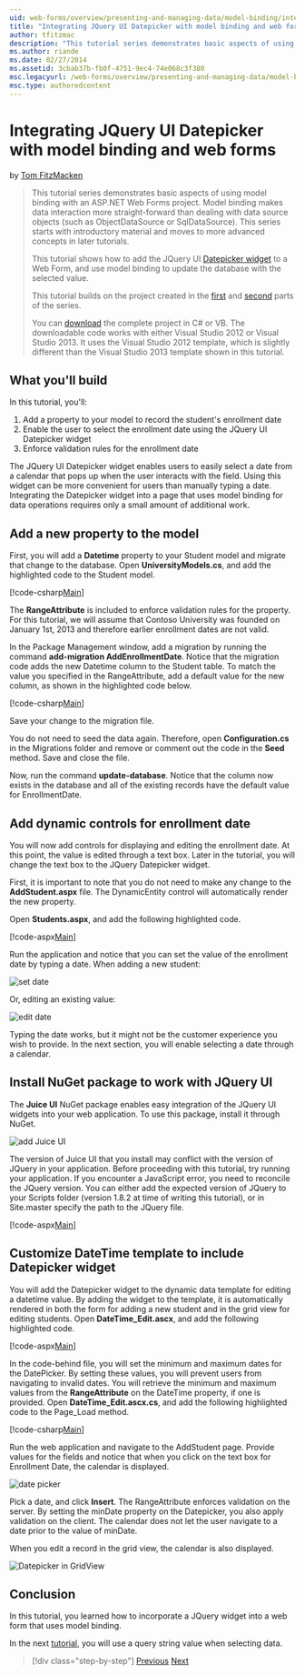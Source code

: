 ```yaml
---
uid: web-forms/overview/presenting-and-managing-data/model-binding/integrating-jquery-ui
title: "Integrating JQuery UI Datepicker with model binding and web forms | Microsoft Docs"
author: tfitzmac
description: "This tutorial series demonstrates basic aspects of using model binding with an ASP.NET Web Forms project. Model binding makes data interaction more straight-..."
ms.author: riande
ms.date: 02/27/2014
ms.assetid: 3cbab37b-fb0f-4751-9ec4-74e068c3f380
msc.legacyurl: /web-forms/overview/presenting-and-managing-data/model-binding/integrating-jquery-ui
msc.type: authoredcontent
---
```

Integrating JQuery UI Datepicker with model binding and web forms
====================
by [Tom FitzMacken](https://github.com/tfitzmac)

> This tutorial series demonstrates basic aspects of using model binding with an ASP.NET Web Forms project. Model binding makes data interaction more straight-forward than dealing with data source objects (such as ObjectDataSource or SqlDataSource). This series starts with introductory material and moves to more advanced concepts in later tutorials.
> 
> This tutorial shows how to add the JQuery UI [Datepicker widget](http://jqueryui.com/datepicker/) to a Web Form, and use model binding to update the database with the selected value.
> 
> This tutorial builds on the project created in the [first](retrieving-data.md) and [second](updating-deleting-and-creating-data.md) parts of the series.
> 
> You can [download](https://go.microsoft.com/fwlink/?LinkId=286116) the complete project in C# or VB. The downloadable code works with either Visual Studio 2012 or Visual Studio 2013. It uses the Visual Studio 2012 template, which is slightly different than the Visual Studio 2013 template shown in this tutorial.


## What you'll build

In this tutorial, you'll:

1. Add a property to your model to record the student's enrollment date
2. Enable the user to select the enrollment date using the JQuery UI Datepicker widget
3. Enforce validation rules for the enrollment date

The JQuery UI Datepicker widget enables users to easily select a date from a calendar that pops up when the user interacts with the field. Using this widget can be more convenient for users than manually typing a date. Integrating the Datepicker widget into a page that uses model binding for data operations requires only a small amount of additional work.

## Add a new property to the model

First, you will add a **Datetime** property to your Student model and migrate that change to the database. Open **UniversityModels.cs**, and add the highlighted code to the Student model.

[!code-csharp[Main](integrating-jquery-ui/samples/sample1.cs?highlight=16-18)]

The **RangeAttribute** is included to enforce validation rules for the property. For this tutorial, we will assume that Contoso University was founded on January 1st, 2013 and therefore earlier enrollment dates are not valid.

In the Package Management window, add a migration by running the command **add-migration AddEnrollmentDate**. Notice that the migration code adds the new Datetime column to the Student table. To match the value you specified in the RangeAttribute, add a default value for the new column, as shown in the highlighted code below.

[!code-csharp[Main](integrating-jquery-ui/samples/sample2.cs?highlight=11)]

Save your change to the migration file.

You do not need to seed the data again. Therefore, open **Configuration.cs** in the Migrations folder and remove or comment out the code in the **Seed** method. Save and close the file.

Now, run the command **update-database**. Notice that the column now exists in the database and all of the existing records have the default value for EnrollmentDate.

## Add dynamic controls for enrollment date

You will now add controls for displaying and editing the enrollment date. At this point, the value is edited through a text box. Later in the tutorial, you will change the text box to the JQuery Datepicker widget.

First, it is important to note that you do not need to make any change to the **AddStudent.aspx** file. The DynamicEntity control will automatically render the new property.

Open **Students.aspx**, and add the following highlighted code.

[!code-aspx[Main](integrating-jquery-ui/samples/sample3.aspx?highlight=13)]

Run the application and notice that you can set the value of the enrollment date by typing a date. When adding a new student:

![set date](integrating-jquery-ui/_static/image1.png)

Or, editing an existing value:

![edit date](integrating-jquery-ui/_static/image2.png)

Typing the date works, but it might not be the customer experience you wish to provide. In the next section, you will enable selecting a date through a calendar.

## Install NuGet package to work with JQuery UI

The **Juice UI** NuGet package enables easy integration of the JQuery UI widgets into your web application. To use this package, install it through NuGet.

![add Juice UI](integrating-jquery-ui/_static/image3.png)

The version of Juice UI that you install may conflict with the version of JQuery in your application. Before proceeding with this tutorial, try running your application. If you encounter a JavaScript error, you need to reconcile the JQuery version. You can either add the expected version of JQuery to your Scripts folder (version 1.8.2 at time of writing this tutorial), or in Site.master specify the path to the JQuery file.

[!code-aspx[Main](integrating-jquery-ui/samples/sample4.aspx)]

## Customize DateTime template to include Datepicker widget

You will add the Datepicker widget to the dynamic data template for editing a datetime value. By adding the widget to the template, it is automatically rendered in both the form for adding a new student and in the grid view for editing students. Open **DateTime\_Edit.ascx**, and add the following highlighted code.

[!code-aspx[Main](integrating-jquery-ui/samples/sample5.aspx?highlight=3)]

In the code-behind file, you will set the minimum and maximum dates for the DatePicker. By setting these values, you will prevent users from navigating to invalid dates. You will retrieve the minimum and maximum values from the **RangeAttribute** on the DateTime property, if one is provided. Open **DateTime\_Edit.ascx.cs**, and add the following highlighted code to the Page\_Load method.

[!code-csharp[Main](integrating-jquery-ui/samples/sample6.cs?highlight=9-14)]

Run the web application and navigate to the AddStudent page. Provide values for the fields and notice that when you click on the text box for Enrollment Date, the calendar is displayed.

![date picker](integrating-jquery-ui/_static/image4.png)

Pick a date, and click **Insert**. The RangeAttribute enforces validation on the server. By setting the minDate property on the Datepicker, you also apply validation on the client. The calendar does not let the user navigate to a date prior to the value of minDate.

When you edit a record in the grid view, the calendar is also displayed.

![Datepicker in GridView](integrating-jquery-ui/_static/image5.png)

## Conclusion

In this tutorial, you learned how to incorporate a JQuery widget into a web form that uses model binding.

In the next [tutorial](using-query-string-values-to-retrieve-data.md), you will use a query string value when selecting data.

> [!div class="step-by-step"]
> [Previous](sorting-paging-and-filtering-data.md)
> [Next](using-query-string-values-to-retrieve-data.md)
